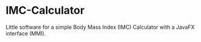 # IMC-Calculator

Little software for a simple Body Mass Index (IMC) Calculator with a JavaFX interface (MMI).

